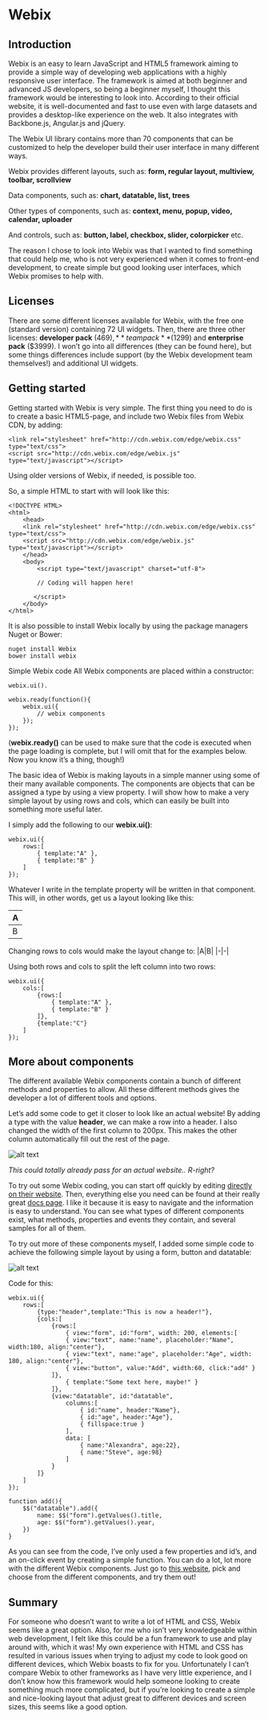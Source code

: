 # Webix
## Introduction
Webix is an easy to learn JavaScript and HTML5 framework aiming to provide a simple way of developing web applications with a highly responsive user interface. The framework is aimed at both beginner and advanced JS developers, so being a beginner myself, I thought this framework would be interesting to look into. 
According to their official website, it is well-documented and fast to use even with large datasets and provides a desktop-like experience on the web. It also integrates with Backbone.js, Angular.js and jQuery.

The Webix UI library contains more than 70 components that can be customized to help the developer build their user interface in many different ways. 

Webix provides different layouts, such as:
**form, regular layout, multiview, toolbar, scrollview**

Data components, such as:
**chart, datatable, list, trees**

Other types of components, such as:
**context, menu, popup, video, calendar, uploader**

And controls, such as:
**button, label, checkbox, slider, colorpicker**
etc.

The reason I chose to look into Webix was that I wanted to find something that could help me, who is not very experienced when it comes to front-end development, to create simple but good looking user interfaces, which Webix promises to help with.

## Licenses
There are some different licenses available for Webix, with the free one (standard version) containing 72 UI widgets. Then, there are three other licenses: **developer pack** ($469), **team pack** ($1299) and **enterprise pack** ($3999). I won’t go into all differences (they can be found here), but some things differences include support (by the Webix development team themselves!) and additional UI widgets.

## Getting started

Getting started with Webix is very simple. The first thing you need to do is to create a basic HTML5-page, and include two Webix files from Webix CDN, by adding:

```
<link rel="stylesheet" href="http://cdn.webix.com/edge/webix.css" type="text/css"> 
<script src="http://cdn.webix.com/edge/webix.js" type="text/javascript"></script>  
```

Using older versions of Webix, if needed, is possible too.

So, a simple HTML to start with will look like this:

```
<!DOCTYPE HTML>
<html>
    <head>
    <link rel="stylesheet" href="http://cdn.webix.com/edge/webix.css" type="text/css"> 
    <script src="http://cdn.webix.com/edge/webix.js" type="text/javascript"></script>  
    </head>
    <body>
        <script type="text/javascript" charset="utf-8">
 
        // Coding will happen here!

       </script>
    </body>
</html>
```

It is also possible to install Webix locally by using the package managers Nuget or Bower:
```
nuget install Webix
bower install webix
```

Simple Webix code
All Webix components are placed within a constructor: 

```
webix.ui().

webix.ready(function(){
    webix.ui({
        // webix components
    });
});
```


(**webix.ready()** can be used to make sure that the code is executed when the page loading is complete, but I will omit that for the examples below. Now you know it’s a thing, though!)

The basic idea of Webix is making layouts in a simple manner using some of their many available components. The components are objects that can be assigned a type by using a view property. I will show how to make a very simple layout by using rows and cols, which can easily be built into something more useful later.

I simply add the following to our **webix.ui()**:

```
webix.ui({
    rows:[
		{ template:"A" },
		{ template:"B" }
	]
});
```

Whatever I write in the template property will be written in that component.
This will, in other words, get us a layout looking like this:

|A|
|-
|B|

Changing rows to cols would make the layout change to:
|A|B|
|-|-|

Using both rows and cols to split the left column into two rows:
```
webix.ui({
	cols:[
		{rows:[
			{ template:"A" },
			{ template:"B" }
		]},
		{template:"C"}
	]
});
```


## More about components
The different available Webix components contain a bunch of different methods and properties to allow. All these different methods gives the developer a lot of different tools and options.

Let’s add some code to get it closer to look like an actual website!
By adding a type with the value **header**, we can make a row into a header. I also changed the width of the first column to 200px. This makes the other column automatically fill out the rest of the page.

![alt text](http://i.imgur.com/JZVR5gx.png "Amazing website")

*This could totally already pass for an actual website.. R-right?*

To try out some Webix coding, you can start off quickly by editing [directly on their website](http://webix.com/snippet/). Then, everything else you need can be found at their really great [docs page](http://docs.webix.com/). I like it because it is easy to navigate and the information is easy to understand. You can see what types of different components exist, what methods, properties and events they contain, and several samples for all of them.

To try out more of these components myself, I added some simple code to achieve the following simple layout by using a form, button and datatable:

![alt text](http://i.imgur.com/Tj9OHvg.png "Even more amazing website!")

Code for this:

```
webix.ui({
	rows:[
		{type:"header",template:"This is now a header!"},
		{cols:[
			{rows:[
				{ view:"form", id:"form", width: 200, elements:[
				{ view:"text", name:"name", placeholder:"Name", width:180, align:"center"},  
				{ view:"text", name:"age", placeholder:"Age", width: 180, align:"center"},
				{ view:"button", value:"Add", width:60, click:"add" }
			]},
				{ template:"Some text here, maybe!" }
			]},
			{view:"datatable", id:"datatable",
				columns:[
					{ id:"name", header:"Name"},
					{ id:"age", header:"Age"},
					{ fillspace:true }
				],
				data: [
					{ name:"Alexandra", age:22},
					{ name:"Steve", age:98}
				]
			}	
		]}
	]
});

function add(){
	$$("datatable").add({
		name: $$("form").getValues().title,
		age: $$("form").getValues().year,
	})
}	
```

As you can see from the code, I’ve only used a few properties and id’s, and an on-click event by creating a simple function. You can do a lot, lot more with the different Webix components. Just go to [this website](http://docs.webix.com/desktop__components.html), pick and choose from the different components, and try them out!

## Summary
For someone who doesn’t want to write a lot of HTML and CSS, Webix seems like a great option. Also, for me who isn’t very knowledgeable within web development, I felt like this could be a fun framework to use and play around with, which it was! My own experience with HTML and CSS has resulted in various issues when trying to adjust my code to look good on different devices, which Webix boasts to fix for you. Unfortunately I can’t compare Webix to other frameworks as I have very little experience, and I don’t know how this framework would help someone looking to create something much more complicated, but if you’re looking to create a simple and nice-looking layout that adjust great to different devices and screen sizes, this seems like a good option.